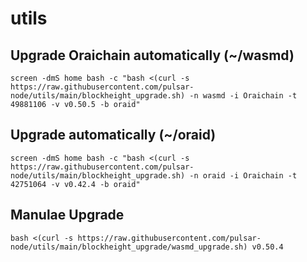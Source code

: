 # utils

## Upgrade Oraichain automatically (~/wasmd)
```
screen -dmS home bash -c "bash <(curl -s https://raw.githubusercontent.com/pulsar-node/utils/main/blockheight_upgrade.sh) -n wasmd -i Oraichain -t 49881106 -v v0.50.5 -b oraid"
```

## Upgrade automatically (~/oraid)
```
screen -dmS home bash -c "bash <(curl -s https://raw.githubusercontent.com/pulsar-node/utils/main/blockheight_upgrade.sh) -n oraid -i Oraichain -t 42751064 -v v0.42.4 -b oraid"
```

## Manulae Upgrade
```
bash <(curl -s https://raw.githubusercontent.com/pulsar-node/utils/main/blockheight_upgrade/wasmd_upgrade.sh) v0.50.4
```
